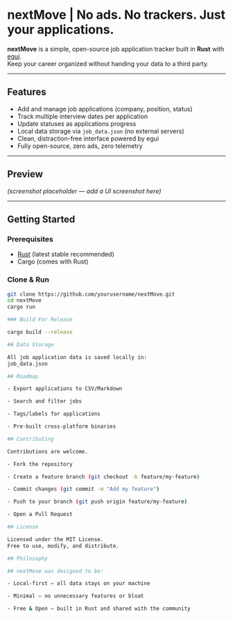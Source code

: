 # nextMove | No ads. No trackers. Just your applications.

**nextMove** is a simple, open-source job application tracker built in **Rust** with [egui](https://github.com/emilk/egui).  
Keep your career organized without handing your data to a third party.

---

## Features
- Add and manage job applications (company, position, status)
- Track multiple interview dates per application
- Update statuses as applications progress
- Local data storage via `job_data.json` (no external servers)
- Clean, distraction-free interface powered by egui
- Fully open-source, zero ads, zero telemetry

---

## Preview
*(screenshot placeholder — add a UI screenshot here)*

---

## Getting Started

### Prerequisites
- [Rust](https://www.rust-lang.org/) (latest stable recommended)
- Cargo (comes with Rust)

### Clone & Run
```bash
git clone https://github.com/yourusername/nextMove.git
cd nextMove
cargo run

### Build For Release

cargo build --release

## Data Storage

All job application data is saved locally in:
job_data.json

## Roadmap

- Export applications to CSV/Markdown

- Search and filter jobs

- Tags/labels for applications

- Pre-built cross-platform binaries

## Contributing

Contributions are welcome.

- Fork the repository

- Create a feature branch (git checkout -b feature/my-feature)

- Commit changes (git commit -m "Add my feature")

- Push to your branch (git push origin feature/my-feature)

- Open a Pull Request

## License

Licensed under the MIT License.
Free to use, modify, and distribute.

## Philosophy

## nextMove was designed to be:

- Local-first — all data stays on your machine

- Minimal — no unnecessary features or bloat

- Free & Open — built in Rust and shared with the community
